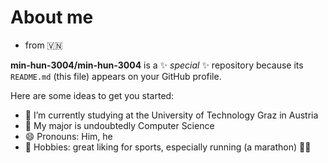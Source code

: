 # About me
- from 🇻🇳

**min-hun-3004/min-hun-3004** is a ✨ _special_ ✨ repository because its `README.md` (this file) appears on your GitHub profile.

Here are some ideas to get you started:

- 🔭 I’m currently studying at the University of Technology Graz in Austria
- 🌱 My major is undoubtedly Computer Science
- 😄 Pronouns: Him, he
- 🏅 Hobbies: great liking for sports, especially running (a marathon) 🏃‍♂️

